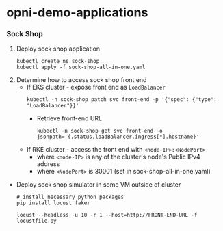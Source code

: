 # opni-demo-applications

### Sock Shop
1. Deploy sock shop application
    ```
    kubectl create ns sock-shop
    kubectl apply -f sock-shop-all-in-one.yaml
    ```
2. Determine how to access sock shop front end
    * If EKS cluster - expose front end as `LoadBalancer`
        ```
        kubectl -n sock-shop patch svc front-end -p '{"spec": {"type": "LoadBalancer"}}'
        ```
      * Retrieve front-end URL
        ```
        kubectl -n sock-shop get svc front-end -o jsonpath='{.status.loadBalancer.ingress[*].hostname}'
        ```
    * If RKE cluster - access the front end with `<node-IP>:<NodePort>`
      * where `<node-IP>` is any of the cluster's node's Public IPv4 address
      * where `<NodePort>` is 30001 (set in sock-shop-all-in-one.yaml)
      
* Deploy sock shop simulator in some VM outside of cluster
    ```
    # install necessary python packages
    pip install locust faker
    
    locust --headless -u 10 -r 1 --host=http://FRONT-END-URL -f locustfile.py
    ```